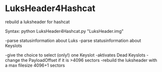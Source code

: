 # LuksHeader4Hashcat
rebuild a luksheader for hashcat

Syntax: python LuksHeader4Hashcat.py "LuksHeader.img"

-parse statusinformation about Luks
-parse statusinformation about Keyslots

-give the choice to select (only!) one Keyslot
-aktivates Dead Keyslots
-change the PayloadOffset if it is >4096 sectors
-rebuild the luksheader with a max filesize 4096+1 sectors
